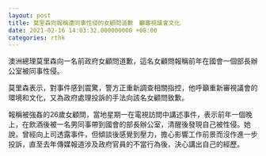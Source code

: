 ```yaml
---
layout: post
title: 莫里森向報稱遭同事性侵的女顧問道歉　籲審視議會文化
date: 2021-02-16 14:03:32.000000000 +08:00
categories: rthk
---
```


澳洲總理莫里森向一名前政府女顧問道歉，這名女顧問報稱前年在國會一個部長辦公室被同事性侵。

莫里森表示，對事件感到震驚，警方正重新調查相關指控，他呼籲重新審視議會的環境和文化，又為政府處理投訴的手法向該名女顧問致歉。

報稱被強姦的26歲女顧問，當地星期一在電視訪問中講述事件，表示前年一個晚上，在飲酒後被一名男同事帶到國會的部長辦公室，清醒後發現自己被性侵。她說，曾經向上司透露事件，但傾談後感覺到壓力，擔心影響工作前景而沒作進一步投訴，直至去年傳媒報道涉及政府官員的不當行為後，決心講出自己的經歷。
